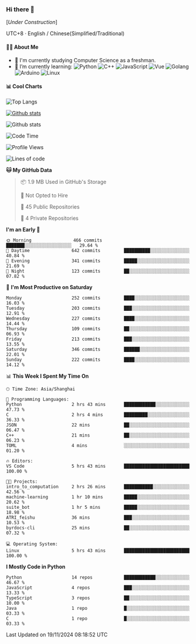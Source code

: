 ### Hi there 👋

\[*Under Construction*\]

UTC+8 · English / Chinese(Simplified/Traditional)

<!--
**NoNormalCreeper/NoNormalCreeper** is a ✨ _special_ ✨ repository because its `README.md` (this file) appears on your GitHub profile.

Here are some ideas to get you started:

- 🔭 I’m currently working on ...
- 🌱 I’m currently learning ...
- 👯 I’m looking to collaborate on ...
- 🤔 I’m looking for help with ...
- 💬 Ask me about ...
- 📫 How to reach me: ...
- 😄 Pronouns: ...
- ⚡ Fun fact: ...
-->

#### 👩‍💻 About Me

- 🏫 I'm currently studying Computer Science as a freshman.
- 🌱 I’m currently learning: 
![Python](https://img.shields.io/badge/-Python-blue?style=flat-square&logo=Python&logoColor=fff)
![C++](https://img.shields.io/badge/-C%2B%2B-00599C?style=flat-square&logo=C%2B%2B&logoColor=fff)
![JavaScript](https://img.shields.io/badge/-JavaScript-ffca18?style=flat-square&logo=JavaScript&logoColor=fff)
![Vue](https://img.shields.io/badge/-Vue-4FC08D?style=flat-square&logo=Vue.js&logoColor=fff)
![Golang](https://img.shields.io/badge/-Go-007d9c?style=flat-square&logo=Go&logoColor=fff)
![Arduino](https://img.shields.io/badge/-Arduino-00979D?style=flat-square&logo=Arduino&logoColor=fff)
![Linux](https://img.shields.io/badge/-Linux-FCC624?style=flat-square&logo=Linux&logoColor=fff)

#### 📊 Cool Charts

![Top Langs](https://github-readme-stats.vercel.app/api/top-langs/?username=NoNormalCreeper&layout=compact)

[![Github stats](https://github-readme-stats.vercel.app/api?username=NoNormalCreeper&show_icons=true)](https://github.com/anuraghazra/github-readme-stats)

![Github stats](https://github-profile-trophy.vercel.app/?username=NoNormalCreeper)


<!--START_SECTION:waka-->
![Code Time](http://img.shields.io/badge/Code%20Time-212%20hrs%2014%20mins-blue)

![Profile Views](http://img.shields.io/badge/Profile%20Views-1-blue)

![Lines of code](https://img.shields.io/badge/From%20Hello%20World%20I%27ve%20Written-2.7%20million%20lines%20of%20code-blue)

**🐱 My GitHub Data** 

> 📦 1.9 MB Used in GitHub's Storage 
 > 
> 🚫 Not Opted to Hire
 > 
> 📜 45 Public Repositories 
 > 
> 🔑 4 Private Repositories 
 > 
**I'm an Early 🐤** 

```text
🌞 Morning                466 commits         ███████░░░░░░░░░░░░░░░░░░   29.64 % 
🌆 Daytime                642 commits         ██████████░░░░░░░░░░░░░░░   40.84 % 
🌃 Evening                341 commits         █████░░░░░░░░░░░░░░░░░░░░   21.69 % 
🌙 Night                  123 commits         ██░░░░░░░░░░░░░░░░░░░░░░░   07.82 % 
```
📅 **I'm Most Productive on Saturday** 

```text
Monday                   252 commits         ████░░░░░░░░░░░░░░░░░░░░░   16.03 % 
Tuesday                  203 commits         ███░░░░░░░░░░░░░░░░░░░░░░   12.91 % 
Wednesday                227 commits         ████░░░░░░░░░░░░░░░░░░░░░   14.44 % 
Thursday                 109 commits         ██░░░░░░░░░░░░░░░░░░░░░░░   06.93 % 
Friday                   213 commits         ███░░░░░░░░░░░░░░░░░░░░░░   13.55 % 
Saturday                 346 commits         ██████░░░░░░░░░░░░░░░░░░░   22.01 % 
Sunday                   222 commits         ████░░░░░░░░░░░░░░░░░░░░░   14.12 % 
```


📊 **This Week I Spent My Time On** 

```text
🕑︎ Time Zone: Asia/Shanghai

💬 Programming Languages: 
Python                   2 hrs 43 mins       ████████████░░░░░░░░░░░░░   47.73 % 
C                        2 hrs 4 mins        █████████░░░░░░░░░░░░░░░░   36.33 % 
JSON                     22 mins             ██░░░░░░░░░░░░░░░░░░░░░░░   06.47 % 
C++                      21 mins             ██░░░░░░░░░░░░░░░░░░░░░░░   06.23 % 
TOML                     4 mins              ░░░░░░░░░░░░░░░░░░░░░░░░░   01.20 % 

🔥 Editors: 
VS Code                  5 hrs 43 mins       █████████████████████████   100.00 % 

🐱‍💻 Projects: 
intro_to_computation     2 hrs 26 mins       ███████████░░░░░░░░░░░░░░   42.56 % 
machine-learning         1 hr 10 mins        █████░░░░░░░░░░░░░░░░░░░░   20.62 % 
suite_bot                1 hr 5 mins         █████░░░░░░░░░░░░░░░░░░░░   18.98 % 
ATRI_feishu              36 mins             ███░░░░░░░░░░░░░░░░░░░░░░   10.53 % 
byrdocs-cli              25 mins             ██░░░░░░░░░░░░░░░░░░░░░░░   07.32 % 

💻 Operating System: 
Linux                    5 hrs 43 mins       █████████████████████████   100.00 % 
```

**I Mostly Code in Python** 

```text
Python                   14 repos            ████████████░░░░░░░░░░░░░   46.67 % 
JavaScript               4 repos             ███░░░░░░░░░░░░░░░░░░░░░░   13.33 % 
TypeScript               3 repos             ██░░░░░░░░░░░░░░░░░░░░░░░   10.00 % 
Java                     1 repo              █░░░░░░░░░░░░░░░░░░░░░░░░   03.33 % 
C                        1 repo              █░░░░░░░░░░░░░░░░░░░░░░░░   03.33 % 
```




 Last Updated on 19/11/2024 08:18:52 UTC
<!--END_SECTION:waka-->


